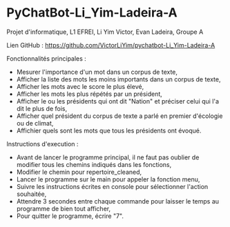 # PyChatBot-Li_Yim-Ladeira-A

Projet d'informatique, L1 EFREI, Li Yim Victor, Evan Ladeira, Groupe A

Lien GitHub : https://github.com/VictorLiYim/pychatbot-Li_Yim-Ladeira-A

Fonctionnalités principales : 
  - Mesurer l'importance d'un mot dans un corpus de texte,
  - Afficher la liste des mots les moins importants dans un corpus de texte,
  - Afficher les mots avec le score le plus élevé,
  - Afficher les mots les plus répétés par un président,
  - Afficher le ou les présidents qui ont dit "Nation" et préciser celui qui l'a dit le plus de fois,
  - Afficher quel président du corpus de texte a parlé en premier d'écologie ou de climat,
  - Affichier quels sont les mots que tous les présidents ont évoqué.

Instructions d'execution :
  - Avant de lancer le programme principal, il ne faut pas oublier de modifier tous les chemins indiqués dans les fonctions,
  - Modifier le chemin pour repertoire_cleaned,
  - Lancer le programme sur le main pour appeler la fonction menu,
  - Suivre les instructions écrites en console pour sélectionner l'action souhaitée,
  - Attendre 3 secondes entre chaque commande pour laisser le temps au programme de bien tout afficher,
  - Pour quitter le programme, écrire "7".
